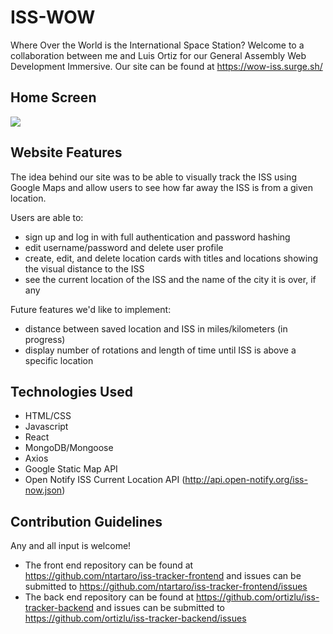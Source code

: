 #  ISS-WOW
Where Over the World is the International Space Station? Welcome to a collaboration between me and Luis Ortiz for our General Assembly Web Development Immersive. Our site can be found at https://wow-iss.surge.sh/

## Home Screen
![](https://i.imgur.com/lo3E4xw.png)


## Website Features
The idea behind our site was to be able to visually track the ISS using Google Maps and allow users to see how far away the ISS is from a given location.

Users are able to:
- sign up and log in with full authentication and password hashing
- edit username/password and delete user profile
- create, edit, and delete location cards with titles and locations showing the visual distance to the ISS
- see the current location of the ISS and the name of the city it is over, if any

Future features we'd like to implement:
- distance between saved location and ISS in miles/kilometers (in progress)
- display number of rotations and length of time until ISS is above a specific location


## Technologies Used
- HTML/CSS
- Javascript
- React
- MongoDB/Mongoose
- Axios
- Google Static Map API
- Open Notify ISS Current Location API (http://api.open-notify.org/iss-now.json)


## Contribution Guidelines
Any and all input is welcome!
- The front end repository can be found at https://github.com/ntartaro/iss-tracker-frontend and issues can be submitted to https://github.com/ntartaro/iss-tracker-frontend/issues
- The back end repository can be found at https://github.com/ortizlu/iss-tracker-backend and issues can be submitted to https://github.com/ortizlu/iss-tracker-backend/issues
